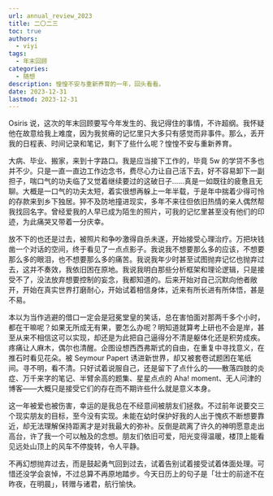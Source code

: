 ```yaml
---
url: annual_review_2023
title: 二〇二三
toc: true
authors:
  - viyi
tags:
  - 年末回顾
categories:
  - 随想
description: 惶惶不安与重新养育的一年，回头看看。
date: 2023-12-31
lastmod: 2023-12-31
---
```


Osiris 说，这次的年末回顾要写今年发生的、我记得住的事情，不许超纲。我怀疑他在故意给我上难度，因为我贫瘠的记忆里只大多只有感觉而非事件。那么，丢开我的日程表、时间记录和笔记，剩下了些什么呢？惶惶不安与重新养育。

<!--more-->

大病、毕业、搬家，来到十字路口。我是应当接下工作的，毕竟 5w 的学贷不多也并不少。只是一直一直边工作边念书，费尽心力让自己活下去，好不容易卸下一副担子，喘口气的功夫临了又觉着继续要过的这破日子……真是一如既往的疲惫且无聊。大概是一口气的功夫太短，着实很想再躲上一年半载，于是年中揣着少得可怜的存款来到乡下独居。猝不及防地撞进现实，多年不来往但依旧热情的亲人偶然帮我找回名字。曾经爱我的人早已成为陌生的照片，可我的记忆里甚至没有他们的印迹，为此痛哭又带着一分庆幸。

放不下的也还是过去，被照片和争吵激得自杀未遂，开始接受心理治疗。万把块钱凿一个对话的空间，终于看见了一点点影子。我说我不想要那么多的应该，不想要那么多的眼泪，也不想要那么多的痛苦。我说我年少时甚至试图抛弃记忆也抛弃过去，这并不奏效，我依旧困在原地。我说我明白那些分析框架和理论逻辑，只是接受不了，没法放弃想要控制的妄念，我都知道的。后来开始对自己沉默向他者敞开，开始在真实世界打磨耐心，开始试着相信身体，近来有所长进有所体悟，甚是不易。

本以为当作逃避的借口一定会是冠冕堂皇的笑话，总在害怕面对那两千多个小时，都在干嘛呢？如果无所成无有果，要怎么办呢？明知道就算考上研也不会是岸，甚至从来不相信这可以实现，却还是为此把自己逼得分不清是躯体化还是积劳成疾。疼痛让人麻木，偶尔也清醒。企图设想西西弗斯式的自由，在重复中寻找意义，在推石时看见花朵。被 Seymour Papert 诱进新世界，却又被套卷试题困在笔纸间。寻不明，看不清。只好试着说服自己，还是留下了点什么的——散落四肢的炎症、万千来字的笔记、半臂余高的题集、星星点点的 Aha! moment、无人问津的博客——大概只是接受它们的存在而不期许些什么就是意义本身。

这一年被爱也被伤害，幸运的是我总在不经意间被朋友们拯救。不过前年说要交三个现实朋友的目标，至今没有实现。未能在幼时保护好我的人出于愧疚不断想要靠近，却无法理解保持距离才是对我最大的弥补。反倒是疏离了许久的神明愿意走出高台，许了我一个可以触及的念想。朋友们依旧可爱，阳光变得温暖，楼顶上能看见远处山顶上的风车不停旋转，令人平静。

不再幻想抛弃过去，而是鼓起勇气回到过去，试着告别试着接受试着体面处理。可惜还没学会哀悼，不过总算不再原地踏步。今天日历上的句子是「壮士的前途不在昨夜，在明晨」，转赠与诸君，航行愉快。

